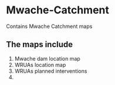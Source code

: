 # Mwache-Catchment
Contains Mwache Catchment maps

## The maps include
1. Mwache dam location map
2. WRUAs location map
3. WRUAs planned interventions
4. 
